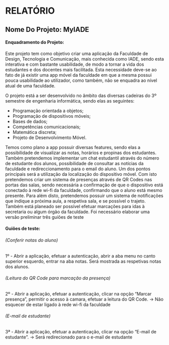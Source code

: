 # RELATÓRIO


## Nome Do Projeto: MyIADE

#### Enquadramento do Projeto:

Este projeto tem como objetivo criar uma aplicação da Faculdade de Design, Tecnologia e Comunicação, mais conhecida como IADE, sendo esta interativa e com bastante usabilidade, de modo a tornar a vida dos estudantes e dos docentes mais facilitada. Esta necessidade deve-se ao fato de já existir uma app móvel da faculdade em que a mesma possui pouca usabilidade ao utilizador, como também, não se enquadra ao nível atual de uma faculdade.

O projeto está a ser desenvolvido no âmbito das diversas cadeiras do 3º semestre de engenharia informática, sendo elas as seguintes:
- Programação orientada a objetos;
- Programação de dispositivos móveis;
- Bases de dados;
- Competências comunicacionais;
- Matemática discreta;
- Projeto de Desenvolvimento Móvel.

Temos como plano a app possuir diversas features, sendo elas a possibilidade de visualizar as notas, horários e propinas dos estudantes. Também pretendemos implementar um chat estudantil através do número de estudante dos alunos, possibilidade de consultar as notícias da faculdade e redireccionamento para o email do aluno.
Um dos pontos principais será a utilização da localização do dispositivo móvel. Com isto pretendemos criar um sistema de presenças através de QR Codes nas portas das salas, sendo necessária a confirmação de que o dispositivo está conectado à rede wi-fi da faculdade, confirmando que o aluno está mesmo presente. Para além disto, pretendemos possuir um sistema de notificações que indique a próxima aula, a respetiva sala, e se possível o trajeto.
Também está planeado ser possível efetuar marcações para idas à secretaria ou algum órgão da faculdade.
Foi necessário elaborar uma versão preliminar três guiões de teste 



#### Guiões de teste:

###### (Conferir notas do aluno)
1º - Abrir a aplicação, efetuar a autenticação, abrir a aba menu no canto superior esquerdo, entrar na aba notas. Será mostrada as respetivas notas dos alunos.

###### (Leitura do QR Code para marcação da presença)
2º - Abrir a aplicação, efetuar a autenticação, clicar na opção “Marcar presença”, permitir o acesso à camara, efetuar a leitura do QR Code. -> Não esquecer de estar ligado à rede wi-fi da faculdade

###### (E-mail de estudante)
3ª - Abrir a aplicação, efetuar a autenticação, clicar na opção “E-mail de estudante”. -> Será redirecionado para o e-mail de estudante
